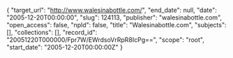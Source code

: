 {
  "target_url": "http://www.walesinabottle.com/", 
  "end_date": null, 
  "date": "2005-12-20T00:00:00", 
  "slug": 124113, 
  "publisher": "walesinabottle.com", 
  "open_access": false, 
  "npld": false, 
  "title": "Walesinabottle.com", 
  "subjects": [], 
  "collections": [], 
  "record_id": "20051220T000000/Fpr7W/EWrdsoVrRpR8IcPg==", 
  "scope": "root", 
  "start_date": "2005-12-20T00:00:00Z"
}

